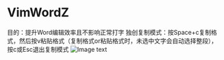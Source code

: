 # VimWordZ
目的：提升Word编辑效率且不影响正常打字
独创复制模式：按Space+c复制格式，然后按v粘贴格式（复制格式or粘贴格式时，未选中文字会自动选择整段），按c或Esc退出复制模式
![Image text](https://github.com/moonhuahua/VimWordZ/blob/master/Word/Vim-Word.jpg?raw=true)


